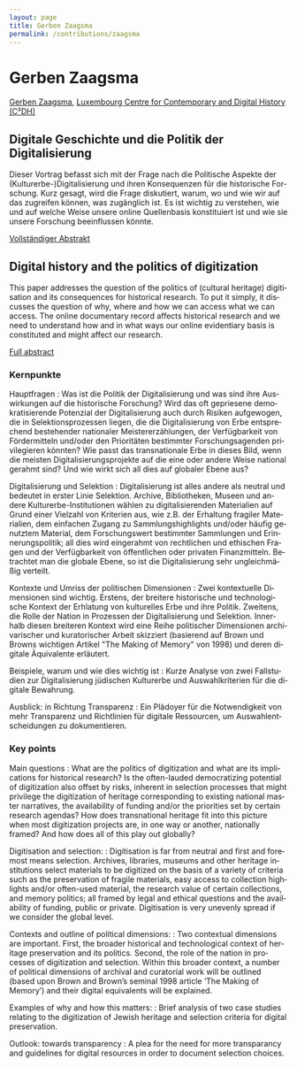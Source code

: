 ```yaml
---
layout: page
title: Gerben Zaagsma
permalink: /contributions/zaagsma
---
```


# Gerben Zaagsma

[Gerben Zaagsma](http://gerbenzaagsma.org), [Luxembourg Centre for Contemporary and Digital History (C²DH)](https://www.c2dh.uni.lu)

<div class="language-container">
<section lang="de" markdown="1">

## Digitale Geschichte und die Politik der Digitalisierung

Dieser Vortrag befasst sich mit der Frage nach die Politische Aspekte der (Kulturerbe-)Digitalisierung und ihren Konsequenzen für die historische Forschung. Kurz gesagt, wird die Frage diskutiert, warum, wo und wie wir auf das zugreifen können, was zugänglich ist. Es ist wichtig zu verstehen, wie und auf welche Weise unsere online Quellenbasis konstituiert ist und wie sie unsere Forschung beeinflussen könnte.

[Vollständiger Abstrakt](Zaagsma_en.pdf)

</section>
<section lang="en" markdown="1">

## Digital history and the politics of digitization

This paper addresses the question of the politics of (cultural heritage) digitisation and its consequences for historical research. To put it simply, it discusses the question of why, where and how we can access what we can access. The online documentary record affects historical research and we need to understand how and in what ways our online evidentiary basis is constituted and might affect our research.

[Full abstract](Zaagsma_en.pdf)

</section>
</div>

<div class="language-container">
<section lang="de" markdown="1">

### Kernpunkte

Hauptfragen
: Was ist die Politik der Digitalisierung und was sind ihre Auswirkungen auf die historische Forschung? Wird das oft gepriesene demokratisierende Potenzial der Digitalisierung auch durch Risiken aufgewogen, die in Selektionsprozessen liegen, die die Digitalisierung von Erbe entsprechend bestehender nationaler Meistererzählungen, der Verfügbarkeit von Fördermitteln und/oder den Prioritäten bestimmter Forschungsagenden privilegieren könnten? Wie passt das transnationale Erbe in dieses Bild, wenn die meisten Digitalisierungsprojekte auf die eine oder andere Weise national gerahmt sind? Und wie wirkt sich all dies auf globaler Ebene aus?

Digitalisierung und Selektion
: Digitalisierung ist alles andere als neutral und bedeutet in erster Linie Selektion. Archive, Bibliotheken, Museen und andere Kulturerbe-Institutionen wählen zu digitalisierenden Materialien auf Grund einer Vielzahl von Kriterien aus, wie z.B. der Erhaltung fragiler Materialien, dem einfachen Zugang zu Sammlungshighlights und/oder häufig genutztem Material, dem Forschungswert bestimmter Sammlungen und Erinnerungspolitik; all dies wird eingerahmt von rechtlichen und ethischen Fragen und der Verfügbarkeit von öffentlichen oder privaten Finanzmitteln. Betrachtet man die globale Ebene, so ist die Digitalisierung sehr ungleichmäßig verteilt.

Kontexte und Umriss der politischen Dimensionen
: Zwei kontextuelle Dimensionen sind wichtig. Erstens, der breitere historische und technologische Kontext der Erhlatung von kulturelles Erbe und ihre Politik. Zweitens, die Rolle der Nation in Prozessen der Digitalisierung und Selektion. Innerhalb diesen breiteren Kontext wird eine Reihe politischer Dimensionen archivarischer und kuratorischer Arbeit skizziert (basierend auf Brown und Browns wichtigen Artikel "The Making of Memory" von 1998) und deren digitale Äquivalente erläutert.

Beispiele, warum und wie dies wichtig ist
: Kurze Analyse von zwei Fallstudien zur Digitalisierung jüdischen Kulturerbe und Auswahlkriterien für die digitale Bewahrung.

Ausblick: in Richtung Transparenz
: Ein Plädoyer für die Notwendigkeit von mehr Transparenz und Richtlinien für digitale Ressourcen, um Auswahlentscheidungen zu dokumentieren.

</section>
<section lang="en" markdown="1">

### Key points

Main questions
: What are the politics of digitization and what are its implications for historical research? Is the often-lauded democratizing potential of digitization also offset by risks, inherent in selection processes that might privilege the digitization of heritage corresponding to existing national master narratives, the availability of funding and/or the priorities set by certain research agendas? How does transnational heritage fit into this picture when most digitization projects are, in one way or another, nationally framed? And how does all of this play out globally?

Digitisation and selection:
: Digitisation is far from neutral and first and foremost means selection. Archives, libraries, museums and other heritage institutions select materials to be digitized on the basis of a variety of criteria such as the preservation of fragile materials, easy access to collection highlights and/or often-used material, the research value of certain collections, and memory politics; all framed by legal and ethical questions and the availability of funding, public or private. Digitisation is very unevenly spread if we consider the global level.

Contexts and outline of political dimensions:
: Two contextual dimensions are important. First, the broader historical and technological context of heritage preservation and its politics. Second, the role of the nation in processes of digitization and selection. Within this broader context, a number of political dimensions of archival and curatorial work will be outlined (based upon Brown and Brown’s seminal 1998 article ‘The Making of Memory’) and their digital equivalents will be explained.

Examples of why and how this matters:
: Brief analysis of two case studies relating to the digitization of Jewish heritage and selection criteria for digital preservation.

Outlook: towards transparency
: A plea for the need for more transparancy and guidelines for digital resources in order to document selection choices.

</section>
</div>
